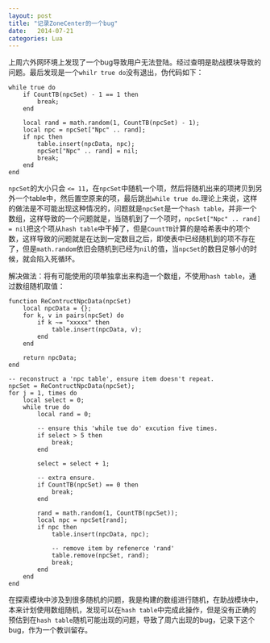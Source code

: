 ```yaml
---
layout: post
title: "记录ZoneCenter的一个bug"
date:   2014-07-21
categories: Lua
---
```


上周六外网环境上发现了一个bug导致用户无法登陆。经过查明是助战模块导致的问题。最后发现是一个```whilr true do```没有退出，伪代码如下：  

    while true do
        if CountTB(npcSet) - 1 == 1 then
            break;
        end
    
        local rand = math.random(1, CountTB(npcSet) - 1);
        local npc = npcSet["Npc" .. rand];
        if npc then
            table.insert(npcData, npc);
            npcSet["Npc" .. rand] = nil;
            break;
        end
    end

```npcSet```的大小只会 ```<= 11```，在```npcSet```中随机一个项，然后将随机出来的项拷贝到另外一个table中，然后置空原来的项，最后跳出```while true do```.理论上来说，这样的做法是不可能出现这种情况的，问题就是```npcSet```是一个```hash table```，并非一个数组，这样导致的一个问题就是，当随机到了一个项时，```npcSet["Npc" .. rand] = nil```把这个项从```hash table```中干掉了，但是```CountTB```计算的是哈希表中的项个数，这样导致的问题就是在达到一定数目之后，即使表中已经随机到的项不存在了，但是```math.random```依旧会随机到已经为```nil```的值，当```npcSet```的数目足够小的时候，就会陷入死循环。

解决做法：将有可能使用的项单独拿出来构造一个数组，不使用```hash table```，通过数组随机取值：  

    function ReContructNpcData(npcSet)
        local npcData = {};
        for k, v in pairs(npcSet) do
            if k ~= "xxxxx" then
                table.insert(npcData, v);
            end
        end
    
        return npcData;
    end
    
    -- reconstruct a 'npc table', ensure item doesn't repeat.
    npcSet = ReContructNpcData(npcSet);
    for j = 1, times do
        local select = 0;
        while true do
            local rand = 0;
    
    		-- ensure this 'while tue do' excution five times. 
            if select > 5 then
                break;
            end
    
            select = select + 1;
    		
    		-- extra ensure.
            if CountTB(npcSet) == 0 then
    			break;
            end
    
            rand = math.random(1, CountTB(npcSet));
            local npc = npcSet[rand];
            if npc then
                table.insert(npcData, npc);
    
    			-- remove item by refenerce 'rand'
                table.remove(npcSet, rand);
                break;
            end
        end
    end

在探索模块中涉及到很多随机的问题，我是构建的数组进行随机，在助战模块中，本来计划使用数组随机，发现可以在```hash table```中完成此操作，但是没有正确的预估到在```hash table```随机可能出现的问题，导致了周六出现的bug，记录下这个bug，作为一个教训留存。

